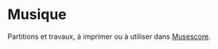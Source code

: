 # Musique
Partitions et travaux, à imprimer ou à utiliser dans [Musescore](https://musescore.org/fr).
